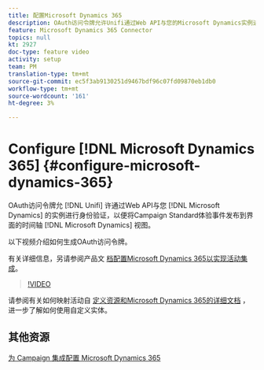 ```yaml
---
title: 配置Microsoft Dynamics 365
description: OAuth访问令牌允许Unifi通过Web API与您的Microsoft Dynamics实例进行身份验证，以便将Campaign Standard体验事件发布到Microsoft Dynamics界面的时间轴视图。 以下视频介绍如何生成OAuth访问令牌。
feature: Microsoft Dynamics 365 Connector
topics: null
kt: 2927
doc-type: feature video
activity: setup
team: PM
translation-type: tm+mt
source-git-commit: ec5f3ab9130251d9467bdf96c07fd09870eb1db0
workflow-type: tm+mt
source-wordcount: '161'
ht-degree: 3%

---
```



# Configure [!DNL Microsoft Dynamics 365] {#configure-microsoft-dynamics-365}

OAuth访问令牌允 [!DNL Unifi] 许通过Web API与您 [!DNL Microsoft Dynamics] 的实例进行身份验证，以便将Campaign Standard体验事件发布到界面的时间轴 [!DNL Microsoft Dynamics] 视图。

以下视频介绍如何生成OAuth访问令牌。

有关详细信息，另请参阅产品文 [档配置Microsoft Dynamics 365以实现活动集成](https://docs.adobe.com/content/help/en/campaign-standard/using/integrating-with-adobe-cloud/campaign-and-microsoft-dynamics-365/configure-microsoft-dynamics-365-for-campaign-integration.html)。

>[!VIDEO](https://video.tv.adobe.com/v/27637?quality=12)

请参阅有关如何映射活动自 [定义资源和Microsoft Dynamics 365的详细文档](https://helpx.adobe.com/campaign/kb/acs-dynamics-custom-entities.html) ，进一步了解如何使用自定义实体。

## 其他资源

[为 Campaign 集成配置 Microsoft Dynamics 365](https://docs.adobe.com/content/help/en/campaign-standard/using/integrating-with-adobe-cloud/campaign-and-microsoft-dynamics-365/configure-microsoft-dynamics-365-for-campaign-integration.html)
